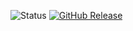 ![Status](https://img.shields.io/badge/status-beta-orange)
[![GitHub Release](https://img.shields.io/github/release/ConsciousML/claude-prompt-catalog.svg?style=flat)]()